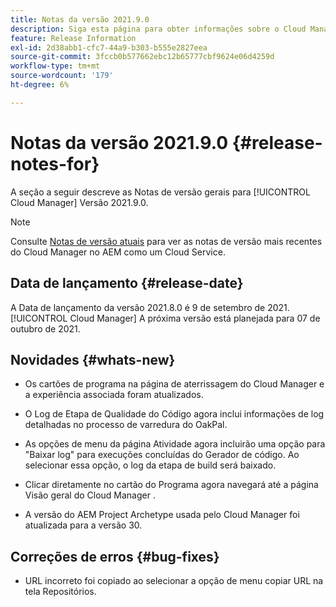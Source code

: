 ```yaml
---
title: Notas da versão 2021.9.0
description: Siga esta página para obter informações sobre o Cloud Manager Versão 2021.9.0
feature: Release Information
exl-id: 2d38abb1-cfc7-44a9-b303-b555e2827eea
source-git-commit: 3fccb0b577662ebc12b65777cbf9624e06d4259d
workflow-type: tm+mt
source-wordcount: '179'
ht-degree: 6%

---
```


# Notas da versão 2021.9.0 {#release-notes-for}

A seção a seguir descreve as Notas de versão gerais para [!UICONTROL Cloud Manager] Versão 2021.9.0.

>[!NOTE]
>Consulte [Notas de versão atuais](https://experienceleague.adobe.com/docs/experience-manager-cloud-service/onboarding/getting-access/release-notes-cloud-manager/release-notes-cm-current.html?lang=en#getting-access) para ver as notas de versão mais recentes do Cloud Manager no AEM como um Cloud Service.

## Data de lançamento {#release-date}

A Data de lançamento da versão 2021.8.0 é 9 de setembro de 2021.
[!UICONTROL Cloud Manager]
A próxima versão está planejada para 07 de outubro de 2021.

## Novidades {#whats-new}

* Os cartões de programa na página de aterrissagem do Cloud Manager e a experiência associada foram atualizados.

* O Log de Etapa de Qualidade do Código agora inclui informações de log detalhadas no processo de varredura do OakPal.

* As opções de menu da página Atividade agora incluirão uma opção para &quot;Baixar log&quot; para execuções concluídas do Gerador de código. Ao selecionar essa opção, o log da etapa de build será baixado.

* Clicar diretamente no cartão do Programa agora navegará até a página Visão geral do Cloud Manager .

* A versão do AEM Project Archetype usada pelo Cloud Manager foi atualizada para a versão 30.

## Correções de erros {#bug-fixes}

* URL incorreto foi copiado ao selecionar a opção de menu copiar URL na tela Repositórios.
